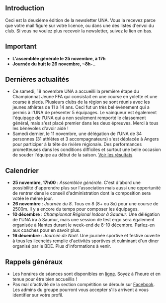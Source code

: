 ## Introduction

Ceci est la deuxième édition de la newsletter UNA. Vous la recevez parce que votre mail figure sur votre licence, ou dans une des listes d'envoi du club. Si vous ne voulez plus recevoir la newsletter, suivez le lien en bas.

## Important

* **L'assemblée générale le 25 novembre, à 17h**
* **Journée du huit le 26 novembre, ~8h-..**

## Dernières actualités

* Ce samedi, 18 novembre UNA a accueilli la première étape du Championnat Jeune FFA qui consistait en une course en yolette et une course à pieds. Plusieurs clubs de la région se sont réunis avec les jeunes athlètes de 11 à 14 ans. Ceci fut un très bel événement qui a permis à l'UNA de présenter 5 équipages. Le vainqueur est également l'équipage de l'UNA qui a non seulement remporté le classement général, mais s'est placé premier dans les deux épreuves. Merci à tous les bénévoles d'avoir aidé !
* Samedi dernier, le 11 novembre, une délégation de l'UNA de 34 personnes (31 athlètes et 3 accompagnateurs) s'est déplacée à Angers pour participer à la tête de rivière régionale. Des performances prometteuses dans les conditions difficiles et surtout une belle occasion de souder l'équipe au début de la saison. [Voir les résultats](http://www.avironpdl.fr/resultats/17-18/Classement-TdR_Angers11nov17.pdf)

## Calendrier

* **25 novembre, 17h00** : *Assemblée générale*. C'est d'abord une possibilité d'apprendre plus sur l'association mais aussi une opportunité de rentrer dans le conseil d'administration dont la composition sera votée le même jour.
* **26 novembre** : *Journée du 8*. Tous en 8 (8+ ou 8x) pour une course de 2500m. Il y a encore du temps pour composer les équipages.
* **10 décembre** : *Championnat Régional Indoor à Saumur*. Une délégation de l'UNA ira à Saumur, mais une session de test ergo sera également organisée à Nantes durant le week-end de 8-10 décembre. Parlez-en aux coaches pour en savoir plus.
* **16 décembre** : *Journée de Noël*. Une journée sportive et festive ouverte à tous les licenciés remplie d'activités sportives et culminant d'un diner organisé par le BDE. Plus d'informations à venir.

## Rappels généraux

* Les horaires de séances sont disponibles en [ligne](http://univ-nantes-aviron.fr/horaires). Soyez à l'heure et en tenue pour être bien accueillis !
* Pas mal d'activité de la section compétition se déroule sur [Facebook](https://www.facebook.com/groups/178457672172317/). Les admins du groupe pourront vous accepter s'ils arrivent à vous identifier sur votre profil.
